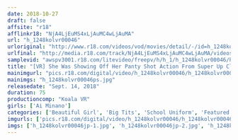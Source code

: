 ```yaml
---
date: 2018-10-27
draft: false
affsite: "r18"
afflinkr18: "NjA4LjEuMS4xLjAuMC4wLjAuMA"
url: "h_1248kolvr00046"
urloriginal: "http://www.r18.com/videos/vod/movies/detail/-/id=h_1248kolvr00046"
urlfinal: "http://media.r18.com/track/NjA4LjEuMS4xLjAuMC4wLjAuMA/videos/vod/movies/detail/-/id=h_1248kolvr00046"
samplevid: "awspv3001.r18.com/litevideo/freepv/h/h_1/h_1248kolvr00046/h_1248kolvr00046_dmb_w.mp4"
title: "[VR] She Was Showing Off Her Panty Shot Action From Super Up Close Distance While She Supported Her Big Brother's Masturbation With All Her Might In This Binaural Dirty Talk Support VR Ai Is Instructing You To Ejaculate Lots Of Your Semen In The Strongest Lovey Dovey Face-To-Face Creampie Raw Footage Sex Ever!!"
mainimgurl: "pics.r18.com/digital/video/h_1248kolvr00046/h_1248kolvr00046ps.jpg"
mainimgs: "h_1248kolvr00046ps.jpg"
releasedate: "Sept. 14, 2018"
duration: 75
productioncomp: "Koala VR"
girls: ['Ai Minano']
categories: ['Beautiful Girl', 'Big Tits', 'School Uniform', 'Featured Actress', 'Creampie', 'VR Exclusive']
imgurls: ['pics.r18.com/digital/video/h_1248kolvr00046/h_1248kolvr00046jp-1.jpg', 'pics.r18.com/digital/video/h_1248kolvr00046/h_1248kolvr00046jp-2.jpg', 'pics.r18.com/digital/video/h_1248kolvr00046/h_1248kolvr00046jp-3.jpg', 'pics.r18.com/digital/video/h_1248kolvr00046/h_1248kolvr00046jp-4.jpg', 'pics.r18.com/digital/video/h_1248kolvr00046/h_1248kolvr00046jp-5.jpg', 'pics.r18.com/digital/video/h_1248kolvr00046/h_1248kolvr00046jp-6.jpg', 'pics.r18.com/digital/video/h_1248kolvr00046/h_1248kolvr00046jp-7.jpg', 'pics.r18.com/digital/video/h_1248kolvr00046/h_1248kolvr00046jp-8.jpg', 'pics.r18.com/digital/video/h_1248kolvr00046/h_1248kolvr00046jp-9.jpg', 'pics.r18.com/digital/video/h_1248kolvr00046/h_1248kolvr00046jp-10.jpg', 'pics.r18.com/digital/video/h_1248kolvr00046/h_1248kolvr00046jp-11.jpg', 'pics.r18.com/digital/video/h_1248kolvr00046/h_1248kolvr00046jp-12.jpg', 'pics.r18.com/digital/video/h_1248kolvr00046/h_1248kolvr00046jp-13.jpg', 'pics.r18.com/digital/video/h_1248kolvr00046/h_1248kolvr00046jp-14.jpg', 'pics.r18.com/digital/video/h_1248kolvr00046/h_1248kolvr00046jp-15.jpg', 'pics.r18.com/digital/video/h_1248kolvr00046/h_1248kolvr00046jp-16.jpg', 'pics.r18.com/digital/video/h_1248kolvr00046/h_1248kolvr00046jp-17.jpg', 'pics.r18.com/digital/video/h_1248kolvr00046/h_1248kolvr00046jp-18.jpg', 'pics.r18.com/digital/video/h_1248kolvr00046/h_1248kolvr00046jp-19.jpg']
imgs: ['h_1248kolvr00046jp-1.jpg', 'h_1248kolvr00046jp-2.jpg', 'h_1248kolvr00046jp-3.jpg', 'h_1248kolvr00046jp-4.jpg', 'h_1248kolvr00046jp-5.jpg', 'h_1248kolvr00046jp-6.jpg', 'h_1248kolvr00046jp-7.jpg', 'h_1248kolvr00046jp-8.jpg', 'h_1248kolvr00046jp-9.jpg', 'h_1248kolvr00046jp-10.jpg', 'h_1248kolvr00046jp-11.jpg', 'h_1248kolvr00046jp-12.jpg', 'h_1248kolvr00046jp-13.jpg', 'h_1248kolvr00046jp-14.jpg', 'h_1248kolvr00046jp-15.jpg', 'h_1248kolvr00046jp-16.jpg', 'h_1248kolvr00046jp-17.jpg', 'h_1248kolvr00046jp-18.jpg', 'h_1248kolvr00046jp-19.jpg']
---
```

